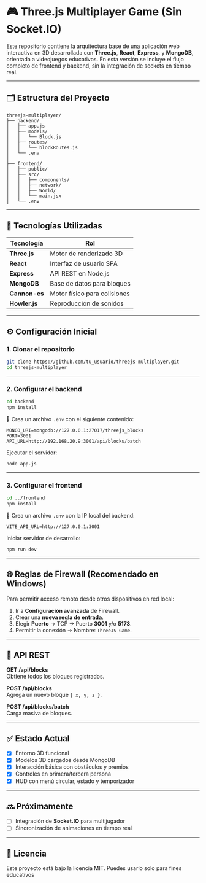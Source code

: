 
# 🎮 Three.js Multiplayer Game (Sin Socket.IO)

Este repositorio contiene la arquitectura base de una aplicación web interactiva en 3D desarrollada con **Three.js**, **React**, **Express**, y **MongoDB**, orientada a videojuegos educativos. En esta versión se incluye el flujo completo de frontend y backend, sin la integración de sockets en tiempo real.

---

## 🗂️ Estructura del Proyecto

```
threejs-multiplayer/
├── backend/
│   ├── app.js
│   ├── models/
│   │   └── Block.js
│   ├── routes/
│   │   └── blockRoutes.js
│   └── .env
│
├── frontend/
│   ├── public/
│   ├── src/
│   │   ├── components/
│   │   ├── network/
│   │   ├── World/
│   │   └── main.jsx
│   └── .env
```

---

## 🚀 Tecnologías Utilizadas

| Tecnología   | Rol                         |
|--------------|------------------------------|
| **Three.js** | Motor de renderizado 3D      |
| **React**    | Interfaz de usuario SPA      |
| **Express**  | API REST en Node.js          |
| **MongoDB**  | Base de datos para bloques   |
| **Cannon-es**| Motor físico para colisiones |
| **Howler.js**| Reproducción de sonidos      |

---

## ⚙️ Configuración Inicial

### 1. Clonar el repositorio

```bash
git clone https://github.com/tu_usuario/threejs-multiplayer.git
cd threejs-multiplayer
```

---

### 2. Configurar el backend

```bash
cd backend
npm install
```

📄 Crea un archivo `.env` con el siguiente contenido:

```env
MONGO_URI=mongodb://127.0.0.1:27017/threejs_blocks
PORT=3001
API_URL=http://192.168.20.9:3001/api/blocks/batch
```

Ejecutar el servidor:

```bash
node app.js
```

---

### 3. Configurar el frontend

```bash
cd ../frontend
npm install
```

📄 Crea un archivo `.env` con la IP local del backend:

```env
VITE_API_URL=http://127.0.0.1:3001
```

Iniciar servidor de desarrollo:

```bash
npm run dev
```

---

## 🌐 Reglas de Firewall (Recomendado en Windows)

Para permitir acceso remoto desde otros dispositivos en red local:

1. Ir a **Configuración avanzada** de Firewall.
2. Crear una **nueva regla de entrada**.
3. Elegir **Puerto** → TCP → Puerto **3001** y/o **5173**.
4. Permitir la conexión → Nombre: `ThreeJS Game`.

---

## 📁 API REST

**GET /api/blocks**  
Obtiene todos los bloques registrados.

**POST /api/blocks**  
Agrega un nuevo bloque `{ x, y, z }`.

**POST /api/blocks/batch**  
Carga masiva de bloques.

---

## ✅ Estado Actual

- [x] Entorno 3D funcional
- [x] Modelos 3D cargados desde MongoDB
- [x] Interacción básica con obstáculos y premios
- [x] Controles en primera/tercera persona
- [x] HUD con menú circular, estado y temporizador

---

## 🔜 Próximamente

- [ ] Integración de **Socket.IO** para multijugador
- [ ] Sincronización de animaciones en tiempo real

---

## 📄 Licencia

Este proyecto está bajo la licencia MIT. Puedes usarlo solo para fines educativos


